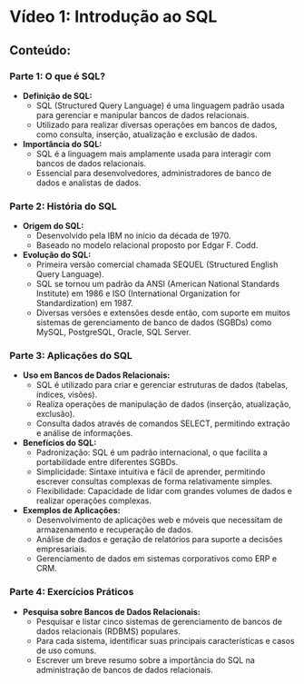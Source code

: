 # Vídeo 1: Introdução ao SQL

## Conteúdo:

### Parte 1: O que é SQL?
- **Definição de SQL:**
  - SQL (Structured Query Language) é uma linguagem padrão usada para gerenciar e manipular bancos de dados relacionais.
  - Utilizado para realizar diversas operações em bancos de dados, como consulta, inserção, atualização e exclusão de dados.
- **Importância do SQL:**
  - SQL é a linguagem mais amplamente usada para interagir com bancos de dados relacionais.
  - Essencial para desenvolvedores, administradores de banco de dados e analistas de dados.

### Parte 2: História do SQL
- **Origem do SQL:**
  - Desenvolvido pela IBM no início da década de 1970.
  - Baseado no modelo relacional proposto por Edgar F. Codd.
- **Evolução do SQL:**
  - Primeira versão comercial chamada SEQUEL (Structured English Query Language).
  - SQL se tornou um padrão da ANSI (American National Standards Institute) em 1986 e ISO (International Organization for Standardization) em 1987.
  - Diversas versões e extensões desde então, com suporte em muitos sistemas de gerenciamento de banco de dados (SGBDs) como MySQL, PostgreSQL, Oracle, SQL Server.

### Parte 3: Aplicações do SQL
- **Uso em Bancos de Dados Relacionais:**
  - SQL é utilizado para criar e gerenciar estruturas de dados (tabelas, índices, visões).
  - Realiza operações de manipulação de dados (inserção, atualização, exclusão).
  - Consulta dados através de comandos SELECT, permitindo extração e análise de informações.
- **Benefícios do SQL:**
  - Padronização: SQL é um padrão internacional, o que facilita a portabilidade entre diferentes SGBDs.
  - Simplicidade: Sintaxe intuitiva e fácil de aprender, permitindo escrever consultas complexas de forma relativamente simples.
  - Flexibilidade: Capacidade de lidar com grandes volumes de dados e realizar operações complexas.
- **Exemplos de Aplicações:**
  - Desenvolvimento de aplicações web e móveis que necessitam de armazenamento e recuperação de dados.
  - Análise de dados e geração de relatórios para suporte a decisões empresariais.
  - Gerenciamento de dados em sistemas corporativos como ERP e CRM.

### Parte 4: Exercícios Práticos
- **Pesquisa sobre Bancos de Dados Relacionais:**
  - Pesquisar e listar cinco sistemas de gerenciamento de bancos de dados relacionais (RDBMS) populares.
  - Para cada sistema, identificar suas principais características e casos de uso comuns.
  - Escrever um breve resumo sobre a importância do SQL na administração de bancos de dados relacionais.
